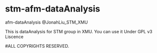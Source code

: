 # stm-afm-dataAnalysis
afm-dataAnalysis @JonahLiu_STM_XMU

This is dataAnalysis for STM group in XMU. 
You can use it Under GPL v3 Liscence

#ALL COPYRIGHTS RESERVED.
